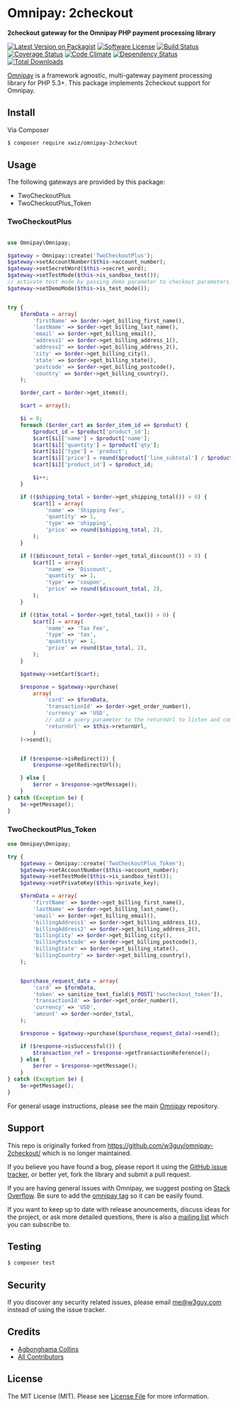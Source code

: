 # Omnipay: 2checkout

**2checkout gateway for the Omnipay PHP payment processing library**

[![Latest Version on Packagist](https://img.shields.io/packagist/v/xwiz/omnipay-2checkout.svg?style=flat-square)](https://packagist.org/packages/xwiz/omnipay-2checkout)
[![Software License](https://img.shields.io/badge/license-MIT-brightgreen.svg?style=flat-square)](LICENSE.md)
[![Build Status](https://img.shields.io/travis/xwiz/omnipay-2checkout/master.svg?style=flat-square)](https://travis-ci.org/xwiz/omnipay-2checkout)
[![Coverage Status](https://coveralls.io/repos/xwiz/omnipay-2checkout/badge.svg?branch=master&service=github)](https://coveralls.io/github/xwiz/omnipay-2checkout?branch=master)
[![Code Climate](https://codeclimate.com/github/xwiz/omnipay-2checkout/badges/gpa.svg)](https://codeclimate.com/github/xwiz/omnipay-2checkout)
[![Dependency Status](https://www.versioneye.com/user/projects/56790f2210799700300013b8/badge.svg?style=flat)](https://www.versioneye.com/user/projects/56790f2210799700300013b8)
[![Total Downloads](https://img.shields.io/packagist/dt/xwiz/omnipay-2checkout.svg?style=flat-square)](https://packagist.org/packages/xwiz/omnipay-2checkout)


[Omnipay](https://github.com/thephpleague/omnipay) is a framework agnostic, multi-gateway payment
processing library for PHP 5.3+. This package implements 2checkout support for Omnipay.



## Install

Via Composer

``` bash
$ composer require xwiz/omnipay-2checkout
```

## Usage

The following gateways are provided by this package:

 * TwoCheckoutPlus
 * TwoCheckoutPlus_Token
 
### TwoCheckoutPlus
``` php

use Omnipay\Omnipay;

$gateway = Omnipay::create('TwoCheckoutPlus');
$gateway->setAccountNumber($this->account_number);
$gateway->setSecretWord($this->secret_word);
$gateway->setTestMode($this->is_sandbox_test());
// activate test mode by passing demo parameter to checkout parameters.
$gateway->setDemoMode($this->is_test_mode());


try {
    $formData = array(
        'firstName' => $order->get_billing_first_name(),
        'lastName' => $order->get_billing_last_name(),
        'email' => $order->get_billing_email(),
        'address1' => $order->get_billing_address_1(),
        'address2' => $order->get_billing_address_2(),
        'city' => $order->get_billing_city(),
        'state' => $order->get_billing_state(),
        'postcode' => $order->get_billing_postcode(),
        'country' => $order->get_billing_country(),
    );

    $order_cart = $order->get_items();

    $cart = array();

    $i = 0;
    foreach ($order_cart as $order_item_id => $product) {
        $product_id = $product['product_id'];
        $cart[$i]['name'] = $product['name'];
        $cart[$i]['quantity'] = $product['qty'];
        $cart[$i]['type'] = 'product';
        $cart[$i]['price'] = round($product['line_subtotal'] / $product['qty'], 2);
        $cart[$i]['product_id'] = $product_id;

        $i++;
    }

    if (($shipping_total = $order->get_shipping_total()) > 0) {
        $cart[] = array(
            'name' => 'Shipping Fee',
            'quantity' => 1,
            'type' => 'shipping',
            'price' => round($shipping_total, 2),
        );
    }

    if (($discount_total = $order->get_total_discount()) > 0) {
        $cart[] = array(
            'name' => 'Discount',
            'quantity' => 1,
            'type' => 'coupon',
            'price' => round($discount_total, 2),
        );
    }

    if (($tax_total = $order->get_total_tax()) > 0) {
        $cart[] = array(
            'name' => 'Tax Fee',
            'type' => 'tax',
            'quantity' => 1,
            'price' => round($tax_total, 2),
        );
    }

    $gateway->setCart($cart);

    $response = $gateway->purchase(
        array(
            'card' => $formData,
            'transactionId' => $order->get_order_number(),
            'currency' => 'USD',
            // add a query parameter to the returnUrl to listen and complete payment
            'returnUrl' => $this->returnUrl,
        )
    )->send();


    if ($response->isRedirect()) {
        $response->getRedirectUrl();

    } else {
        $error = $response->getMessage();
    }
} catch (Exception $e) {
    $e->getMessage();
}
```

### TwoCheckoutPlus_Token

``` php
use Omnipay\Omnipay;

try {
    $gateway = Omnipay::create('TwoCheckoutPlus_Token');
    $gateway->setAccountNumber($this->account_number);
    $gateway->setTestMode($this->is_sandbox_test());
    $gateway->setPrivateKey($this->private_key);

    $formData = array(
        'firstName' => $order->get_billing_first_name(),
        'lastName' => $order->get_billing_last_name(),
        'email' => $order->get_billing_email(),
        'billingAddress1' => $order->get_billing_address_1(),
        'billingAddress2' => $order->get_billing_address_2(),
        'billingCity' => $order->get_billing_city(),
        'billingPostcode' => $order->get_billing_postcode(),
        'billingState' => $order->get_billing_state(),
        'billingCountry' => $order->get_billing_country(),
    );


    $purchase_request_data = array(
        'card' => $formData,
        'token' => sanitize_text_field($_POST['twocheckout_token']),
        'transactionId' => $order->get_order_number(),
        'currency' => 'USD',
        'amount' => $order->order_total,
    );

    $response = $gateway->purchase($purchase_request_data)->send();

    if ($response->isSuccessful()) {
        $transaction_ref = $response->getTransactionReference();
    } else {
        $error = $response->getMessage();
    }
} catch (Exception $e) {
    $e->getMessage();
}
```

For general usage instructions, please see the main [Omnipay](https://github.com/thephpleague/omnipay) repository.

## Support

This repo is originally forked from https://github.com/w3guy/omnipay-2checkout/ which is no longer maintained.

If you believe you have found a bug, please report it using the [GitHub issue tracker](https://github.com/xwiz/omnipay-2checkout/issues),
or better yet, fork the library and submit a pull request.

If you are having general issues with Omnipay, we suggest posting on
[Stack Overflow](http://stackoverflow.com/). Be sure to add the
[omnipay tag](http://stackoverflow.com/questions/tagged/omnipay) so it can be easily found.

If you want to keep up to date with release anouncements, discuss ideas for the project,
or ask more detailed questions, there is also a [mailing list](https://groups.google.com/forum/#!forum/omnipay) which
you can subscribe to.

## Testing

``` bash
$ composer test
```

## Security

If you discover any security related issues, please email me@w3guy.com instead of using the issue tracker.

## Credits

- [Agbonghama Collins](https://github.com/xwiz)
- [All Contributors](../../contributors)

## License

The MIT License (MIT). Please see [License File](LICENSE.md) for more information.
